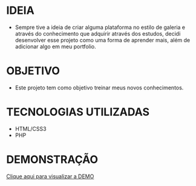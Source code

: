 # IDEIA
- Sempre tive a ideia de criar alguma plataforma no estilo de galeria e através do conhecimento que adquirir através dos estudos, decidi desenvolver esse projeto como uma forma de aprender mais, além de adicionar algo em meu portfolio.

# OBJETIVO 
- Este projeto tem como objetivo treinar meus novos conhecimentos.

# TECNOLOGIAS UTILIZADAS
- HTML/CSS3
- PHP

# DEMONSTRAÇÃO
<a href="https://galeria-github.000webhostapp.com/">Clique aqui para visualizar a DEMO</a>
